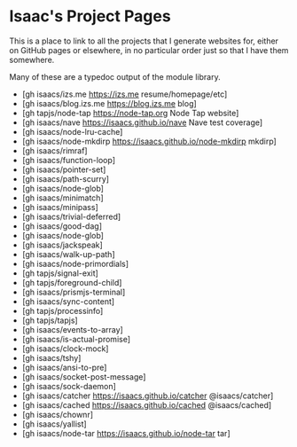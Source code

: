 # Isaac's Project Pages

This is a place to link to all the projects that I generate
websites for, either on GitHub pages or elsewhere, in no
particular order just so that I have them somewhere.

Many of these are a typedoc output of the module library.

- [gh isaacs/izs.me https://izs.me resume/homepage/etc]
- [gh isaacs/blog.izs.me https://blog.izs.me blog]
- [gh tapjs/node-tap https://node-tap.org Node Tap website]
- [gh isaacs/nave https://isaacs.github.io/nave Nave test coverage]
- [gh isaacs/node-lru-cache]
- [gh isaacs/node-mkdirp https://isaacs.github.io/node-mkdirp mkdirp]
- [gh isaacs/rimraf]
- [gh isaacs/function-loop]
- [gh isaacs/pointer-set]
- [gh isaacs/path-scurry]
- [gh isaacs/node-glob]
- [gh isaacs/minimatch]
- [gh isaacs/minipass]
- [gh isaacs/trivial-deferred]
- [gh isaacs/good-dag]
- [gh isaacs/node-glob]
- [gh isaacs/jackspeak]
- [gh isaacs/walk-up-path]
- [gh isaacs/node-primordials]
- [gh tapjs/signal-exit]
- [gh tapjs/foreground-child]
- [gh isaacs/prismjs-terminal]
- [gh isaacs/sync-content]
- [gh tapjs/processinfo]
- [gh tapjs/tapjs]
- [gh isaacs/events-to-array]
- [gh isaacs/is-actual-promise]
- [gh isaacs/clock-mock]
- [gh isaacs/tshy]
- [gh isaacs/ansi-to-pre]
- [gh isaacs/socket-post-message]
- [gh isaacs/sock-daemon]
- [gh isaacs/catcher https://isaacs.github.io/catcher @isaacs/catcher]
- [gh isaacs/cached https://isaacs.github.io/cached @isaacs/cached]
- [gh isaacs/chownr]
- [gh isaacs/yallist]
- [gh isaacs/node-tar https://isaacs.github.io/node-tar tar]
